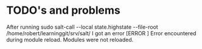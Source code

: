 # TODO's and problems

After running 
	sudo salt-call --local state.highstate --file-root /home/robert/learninggit/srv/salt/
I got an error
	[ERROR   ] Error encountered during module reload. Modules were not reloaded.

